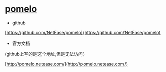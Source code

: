 # [pomelo](https://github.com/NetEase/pomelo)

- github

[https://github.com/NetEase/pomelo](https://github.com/NetEase/pomelo)

- 官方文档

(github上写的是这个地址,但是无法访问)

[http://pomelo.netease.com/](http://pomelo.netease.com/)